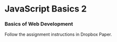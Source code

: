 # JavaScript Basics 2

### Basics of Web Development

Follow the assignment instructions in Dropbox Paper.
